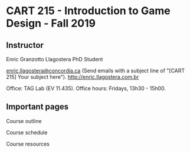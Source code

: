 # CART 215 - Introduction to Game Design - Fall 2019

## Instructor

Enric Granzotto Llagostera
PhD Student

[enric.llagostera@concordia.ca](mailto:enric.llagostera@concordia.ca) (Send emails with a subject line of "[CART 215] Your subject here").
<http://enric.llagostera.com.br>

Office: TAG Lab (EV 11.435).
Office hours: Fridays, 13h30 - 15h00.

## Important pages

Course outline

Course schedule

Course resources
